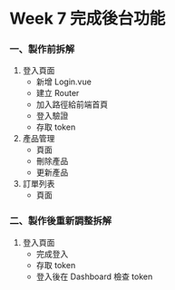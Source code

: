 # Week 7 完成後台功能

### 一、製作前拆解

1. 登入頁面
   - 新增 Login.vue
   - 建立 Router
   - 加入路徑給前端首頁
   - 登入驗證
   - 存取 token
2. 產品管理
   - 頁面
   - 刪除產品
   - 更新產品
3. 訂單列表
   - 頁面

### 二、製作後重新調整拆解
1. 登入頁面
   - 完成登入
   - 存取 token
   - 登入後在 Dashboard 檢查 token